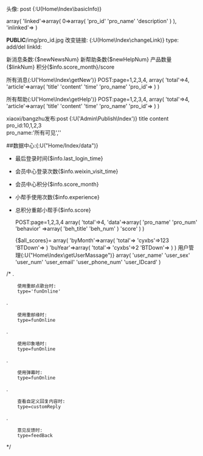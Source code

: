 头像:
post
{:U(Home\Index\basicInfo)}

array(
	'linked'=>array(
		0=>array(
			'pro_id'
			'pro_name'
			 'description'
		)
	),
	'inlinked'=>
)

__PUBLIC__/img/pro_id.jpg
改变链接:  {:U(Home\Index\changeLink)}
type: add/del
linkId:

新消息条数:{$newNewsNum}
新帮助条数{$newHelpNum}
产品数量{$linkNum}
积分{$info.score_month}/score

所有消息{:U('Home\Index\getNew')}    POST:page=1,2,3,4,
array(
	'total'=>4,
	'article'=>array(
		'title'
		'content'
		'time'
		'pro_name'
		'pro_id'=>
	)
)


所有帮助{:U('Home\Index\getHelp')}    POST:page=1,2,3,4,
array(
	'total'=>4,
	'article'=>array(
		'title'
		'content'
		'time'
		'pro_name'
		'pro_id'=>
	)
)


xiaoxi/bangzhu发布:post  {:U('Admin\Publish\Index')}
title
content
pro_id:10,1,2,3   
pro_name:'所有可见',''

##数据中心:{:U("Home/Index/data")}
 - 最后登录时间{$info.last_login_time}
 - 会员中心登录次数{$info.weixin_visit_time}
 - 会员中心积分{$info.score_month}
 - 小帮手使用次数{$info.experience}
 - 总积分重邮小帮手{$info.score}


	 POST:page=1,2,3,4
	 array(
		'total'=>4,
		'data'=>array(
			'pro_name'
			'pro_num'
			'behavior' =>array(
				'beh_title'
				'beh_num'
			)
			'score'
		)
	)

	{$all_scores}=
	array(
		'byMonth'=>array(
			'total'=>
			'cyxbs'=>123
			'BTDown'=>
		)
		'buYear'=>array(
			'total'=>
			'cyxbs'=>2
			'BTDown'=>
		)
	)
用户管理{:U("Home\Index\getUserMassage")}
array(
'user_name'
'user_sex'
'user_num'
'user_email'
'user_phone_num'
'user_IDcard'
)


/*
 .
 
 		使用重邮点歌台时:
 		type='funOnline'
 .
 
 		使用重邮缘时:
 		type=funOnline
 .
 
 		使用印象墙时:
 		type=funOnline
 .
 
 		使用弹幕时:
 		type=funOnline
 .
 
 		查看自定义回复内容时:
 		type=customReply
 .
 
 		意见反馈时:
 		type=feedBack
		
 		
 */